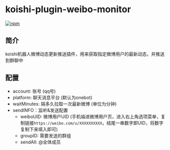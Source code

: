 # koishi-plugin-weibo-monitor

[![npm](https://img.shields.io/npm/v/koishi-plugin-weibo-monitor?style=flat-square)](https://www.npmjs.com/package/koishi-plugin-weibo-monitor)

## 简介

koishi机器人微博动态更新推送插件，用来获取指定微博用户的最新动态，并推送到群聊中

## 配置

- account: 账号 (qq号)
- platform: 聊天消息平台 (默认为onebot)
- waitMinutes: 隔多久拉取一次最新微博 (单位为分钟)
- sendINFO：监听&发送配置
  - weiboUID: 微博用户UID (手机端进微博用户页，进入右上角选项菜单，复制链接`https://weibo.com/u/XXXXXXXXXX`，结尾一串数字即UID，将数字复制下来填入即可)
  - groupID: 需要发送的群组
  - sendAll: @全体成员
